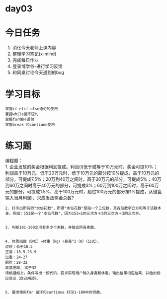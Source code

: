 # day03

# 今日任务

1. 消化今天老师上课内容
2. 整理学习笔记\(x-mind\)
3. 完成每日作业
4. 登录博学谷-进行学习反馈
5. 和同桌讨论今天遇到的bug

# 学习目标

```
掌握if-elif-else语句的使用
掌握while循环语句
掌握for循环语句
掌握break 和contiune使用
```

# 练习题

编程题：  
    1.  企业发放的奖金根据利润提成。利润\(I\)低于或等于10万元时，奖金可提10%；利润高于10万元，低于20万元时，低于10万元的部分按10%提成，高于10万元的部分，可提成7.5%；20万到40万之间时，高于20万元的部分，可提成5%；40万到60万之间时高于40万元的部分，可提成3%；60万到100万之间时，高于60万元的部分，可提成1.5%，高于100万元时，超过100万元的部分按1%提成，从键盘输入当月利润I，求应发放奖金总数?

  
    2. 打印出所有的"水仙花数"，所谓"水仙花数"是指一个三位数，其各位数字立方和等于该数本身。例如：153是一个"水仙花数"，因为153=1的三次方＋5的三次方＋3的三次方。

  
    3. 判断101-200之间有多少个素数，并输出所有素数。

  
    4. 体质指数（BMI）=体重（kg）÷身高^2（m）（公式），  
    过轻：低于18.5  
    正常：18.5-23.9  
    过重：24-27  
    肥胖：28-32  
    非常肥胖, 高于32  
    请根据如上，条件写出一段代码，要求实现用户输入身高和体重，输出结果相应结果，并给出相应意见（自己阐述）。

  
    5. 要求使用for 循环和continue 打印1-100中的奇数。

